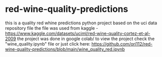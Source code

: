 # red-wine-quality-predictions
this is a quality red whine predictions python project based on the uci data repository file
the file was used from kaggle - https://www.kaggle.com/datasets/uciml/red-wine-quality-cortez-et-al-2009
the project was done in google colab/
to view the project check the "wine_quality.ipynb" file or just click here: https://github.com/ori112/red-wine-quality-predictions/blob/main/wine_quality_red.ipynb
